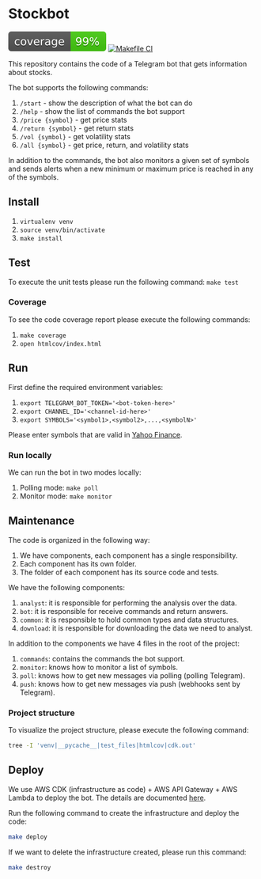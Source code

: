 # Stockbot

![coverage](coverage.svg)
[![Makefile CI](https://github.com/julianespinel/stockbot/actions/workflows/makefile.yml/badge.svg)](https://github.com/julianespinel/stockbot/actions/workflows/makefile.yml)

This repository contains the code of a Telegram bot that gets information about stocks.

The bot supports the following commands:

1. `/start` - show the description of what the bot can do
2. `/help` - show the list of commands the bot support
3. `/price {symbol}` - get price stats
4. `/return {symbol}` - get return stats
5. `/vol {symbol}` - get volatility stats
6. `/all {symbol}` - get price, return, and volatility stats

In addition to the commands, the bot also monitors a given set of symbols
and sends alerts when a new minimum or maximum price is reached in any of
the symbols.

## Install

1. `virtualenv venv`
2. `source venv/bin/activate`
3. `make install`

## Test

To execute the unit tests please run the following command: `make test`

### Coverage

To see the code coverage report please execute the following commands:

1. `make coverage`
3. `open htmlcov/index.html`

## Run

First define the required environment variables:

1. `export TELEGRAM_BOT_TOKEN='<bot-token-here>'`
2. `export CHANNEL_ID='<channel-id-here>'`
3. `export SYMBOLS='<symbol1>,<symbol2>,...,<symbolN>'`

Please enter symbols that are valid in [Yahoo Finance](https://finance.yahoo.com).

### Run locally

We can run the bot in two modes locally:
1. Polling mode: `make poll`
2. Monitor mode: `make monitor`

## Maintenance

The code is organized in the following way:

1. We have components, each component has a single responsibility.
2. Each component has its own folder.
3. The folder of each component has its source code and tests.

We have the following components:

1. `analyst`: it is responsible for performing the analysis over the data.
2. `bot`: it is responsible for receive commands and return answers.
3. `common`: it is responsible to hold common types and data structures.
4. `download`: it is responsible for downloading the data we need to analyst.

In addition to the components we have 4 files in the root of the project:

1. `commands`: contains the commands the bot support.
2. `monitor`: knows how to monitor a list of symbols.
3. `poll`: knows how to get new messages via polling (polling Telegram).
4. `push`: knows how to get new messages via push (webhooks sent by Telegram).

### Project structure

To visualize the project structure, please execute the following command:

```bash
tree -I 'venv|__pycache__|test_files|htmlcov|cdk.out'
```

## Deploy

We use AWS CDK (infrastructure as code) + AWS API Gateway + AWS Lambda to deploy
the bot. The details are documented [here](infra/README.md).

Run the following command to create the infrastructure and deploy the code:
```bash
make deploy
```

If we want to delete the infrastructure created, please run this command:
```bash
make destroy
```

